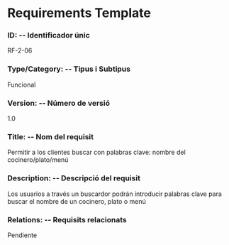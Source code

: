 # Requirements Template 

### ID: -- Identificador únic 
RF-2-06

### Type/Category: -- Tipus i Subtipus 
Funcional
 
### Version: -- Número de versió 
1.0
 
### Title: -- Nom del requisit 
Permitir a los clientes buscar con palabras clave: nombre del cocinero/plato/menú

### Description: -- Descripció del requisit 
Los usuarios a través un buscardor podrán introducir palabras clave para buscar el nombre de un cocinero, plato o menú  
 
### Relations: -- Requisits relacionats 
Pendiente

